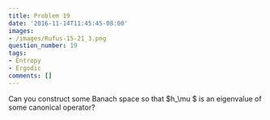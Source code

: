 ```yaml
---
title: Problem 19
date: '2016-11-14T11:45:45-08:00'
images:
- /images/Rufus-15-21_3.png
question_number: 19
tags:
- Entropy
- Ergodic
comments: []
---
```

Can you construct some Banach space so that $h_\mu $ is an eigenvalue of some
canonical operator?

